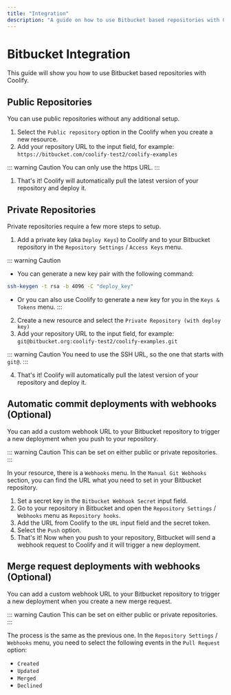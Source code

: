 ```yaml
---
title: "Integration"
description: "A guide on how to use Bitbucket based repositories with Coolify."
---
```


# Bitbucket Integration
This guide will show you how to use Bitbucket based repositories with Coolify.

## Public Repositories

You can use public repositories without any additional setup.

1. Select the `Public repository` option in the Coolify when you create a new resource.
2. Add your repository URL to the input field, for example: `https://bitbucket.com/coolify-test2/coolify-examples`

::: warning Caution
You can only use the https URL.
:::

1. That's it! Coolify will automatically pull the latest version of your repository and deploy it.

## Private Repositories

Private repositories require a few more steps to setup.

1. Add a private key (aka `Deploy Keys`) to Coolify and to your Bitbucket repository in the `Repository Settings` / `Access Keys` menu.

::: warning Caution
  - You can generate a new key pair with the following command: 
  
  ```bash
  ssh-keygen -t rsa -b 4096 -C "deploy_key" 
  ```

  - Or you can also use Coolify to generate a new key for you in the `Keys & Tokens` menu.
:::

2. Create a new resource and select the `Private Repository (with deploy key)`
3. Add your repository URL to the input field, for example: `git@bitbucket.org:coolify-test2/coolify-examples.git`

::: warning Caution
You need to use the SSH URL, so the one that starts with `git@`.
:::

4. That's it! Coolify will automatically pull the latest version of your repository and deploy it.

## Automatic commit deployments with webhooks (Optional)

You can add a custom webhook URL to your Bitbucket repository to trigger a new deployment when you push to your repository.

::: warning Caution
This can be set on either public or private repositories.
:::

In your resource, there is a `Webhooks` menu. In the `Manual Git Webhooks` section, you can find the URL what you need to set in your Bitbucket repository.

1. Set a secret key in the `Bitbucket Webhook Secret` input field.
2. Go to your repository in Bitbucket and open the `Repository Settings` / `Webhooks` menu as `Repository hooks`.
3. Add the URL from Coolify to the `URL` input field and the secret token.
4. Select the `Push` option.
5. That's it! Now when you push to your repository, Bitbucket will send a webhook request to Coolify and it will trigger a new deployment.

## Merge request deployments with webhooks (Optional)

You can add a custom webhook URL to your Bitbucket repository to trigger a new deployment when you create a new merge request.

::: warning Caution
This can be set on either public or private repositories.
:::

The process is the same as the previous one. In the `Repository Settings` / `Webhooks` menu, you need to select the following events in the `Pull Request` option:

- `Created`
- `Updated`
- `Merged`
- `Declined`
